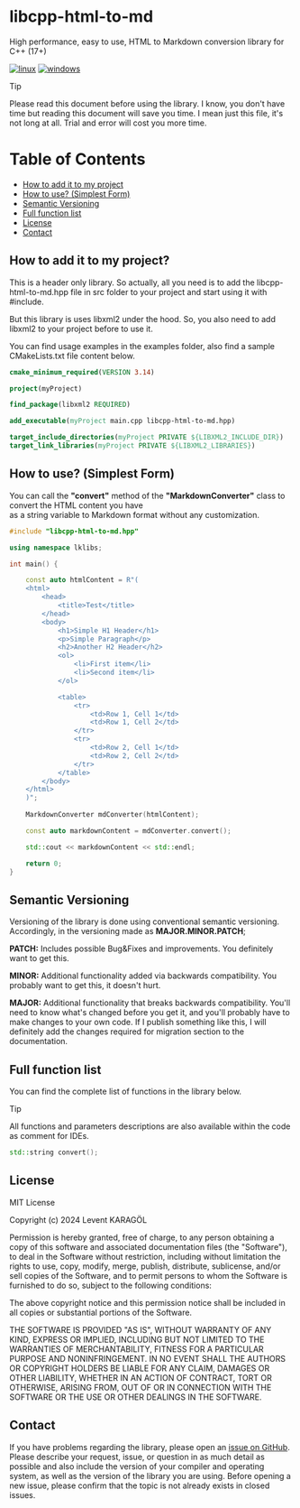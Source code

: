 # libcpp-html-to-md

High performance, easy to use, HTML to Markdown conversion library for C++ (17+)

[![linux](https://github.com/leventkaragol/libcpp-html-to-md/actions/workflows/linux.yml/badge.svg)](https://github.com/leventkaragol/libcpp-html-to-md/actions/workflows/linux.yml)
[![windows](https://github.com/leventkaragol/libcpp-html-to-md/actions/workflows/windows.yml/badge.svg)](https://github.com/leventkaragol/libcpp-html-to-md/actions/workflows/windows.yml)


> [!TIP]
> Please read this document before using the library. I know, you don't have time but reading 
> this document will save you time. I mean just this file, it's not long at all. Trial and error 
> will cost you more time.


# Table of Contents

* [How to add it to my project](#how-to-add-it-to-my-project)
* [How to use? (Simplest Form)](#how-to-use-simplest-form)
* [Semantic Versioning](#semantic-versioning)
* [Full function list](#full-function-list)
* [License](#license)
* [Contact](#contact)

## How to add it to my project?

This is a header only library. So actually, all you need is to add the libcpp-html-to-md.hpp file
in src folder to your project and start using it with #include.

But this library is uses libxml2 under the hood. So, you also need to add libxml2 to
your project before to use it.

You can find usage examples in the examples folder, also find a sample CMakeLists.txt file content below.

```cmake
cmake_minimum_required(VERSION 3.14)

project(myProject)

find_package(libxml2 REQUIRED)

add_executable(myProject main.cpp libcpp-html-to-md.hpp)

target_include_directories(myProject PRIVATE ${LIBXML2_INCLUDE_DIR})
target_link_libraries(myProject PRIVATE ${LIBXML2_LIBRARIES})

```

## How to use? (Simplest Form)

You can call the **"convert"** method of the **"MarkdownConverter"** class to convert the HTML content you have  
as a string variable to Markdown format without any customization.

```cpp
#include "libcpp-html-to-md.hpp"

using namespace lklibs;

int main() {

    const auto htmlContent = R"(
    <html>
        <head>
            <title>Test</title>
        </head>
        <body>
            <h1>Simple H1 Header</h1>
            <p>Simple Paragraph</p>
            <h2>Another H2 Header</h2>
            <ol>
                <li>First item</li>
                <li>Second item</li>
            </ol>

            <table>
                <tr>
                    <td>Row 1, Cell 1</td>
                    <td>Row 1, Cell 2</td>
                </tr>
                <tr>
                    <td>Row 2, Cell 1</td>
                    <td>Row 2, Cell 2</td>
                </tr>
            </table>
        </body>
    </html>
    )";
    
    MarkdownConverter mdConverter(htmlContent);

    const auto markdownContent = mdConverter.convert();

    std::cout << markdownContent << std::endl;

    return 0;
}
```

## Semantic Versioning

Versioning of the library is done using conventional semantic versioning. Accordingly,
in the versioning made as **MAJOR.MINOR.PATCH**;

**PATCH:** Includes possible Bug&Fixes and improvements. You definitely want to get this.

**MINOR:** Additional functionality added via backwards compatibility. You probably want to
get this, it doesn't hurt.

**MAJOR:** Additional functionality that breaks backwards compatibility. You'll need to know
what's changed before you get it, and you'll probably have to make changes to your own code.
If I publish something like this, I will definitely add the changes required for migration
section to the documentation.

## Full function list

You can find the complete list of functions in the library below.

> [!TIP]
> All functions and parameters descriptions are also available within the code as comment for IDEs.

```cpp
std::string convert();
```

## License

MIT License

Copyright (c) 2024 Levent KARAGÖL

Permission is hereby granted, free of charge, to any person obtaining a copy
of this software and associated documentation files (the "Software"), to deal
in the Software without restriction, including without limitation the rights
to use, copy, modify, merge, publish, distribute, sublicense, and/or sell
copies of the Software, and to permit persons to whom the Software is
furnished to do so, subject to the following conditions:

The above copyright notice and this permission notice shall be included in all
copies or substantial portions of the Software.

THE SOFTWARE IS PROVIDED "AS IS", WITHOUT WARRANTY OF ANY KIND, EXPRESS OR
IMPLIED, INCLUDING BUT NOT LIMITED TO THE WARRANTIES OF MERCHANTABILITY,
FITNESS FOR A PARTICULAR PURPOSE AND NONINFRINGEMENT. IN NO EVENT SHALL THE
AUTHORS OR COPYRIGHT HOLDERS BE LIABLE FOR ANY CLAIM, DAMAGES OR OTHER
LIABILITY, WHETHER IN AN ACTION OF CONTRACT, TORT OR OTHERWISE, ARISING FROM,
OUT OF OR IN CONNECTION WITH THE SOFTWARE OR THE USE OR OTHER DEALINGS IN THE
SOFTWARE.

## Contact

If you have problems regarding the library, please open an
[issue on GitHub](https://github.com/leventkaragol/libcpp-html-to-md/issues/new).
Please describe your request, issue, or question in as much detail as possible
and also include the version of your compiler and operating system, as well as
the version of the library you are using. Before opening a new issue, please
confirm that the topic is not already exists in closed issues.